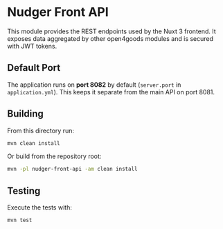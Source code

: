 # Nudger Front API

This module provides the REST endpoints used by the Nuxt 3 frontend. It exposes data aggregated by other open4goods modules and is secured with JWT tokens.

## Default Port

The application runs on **port 8082** by default (`server.port` in `application.yml`). This keeps it separate from the main API on port 8081.

## Building

From this directory run:

```bash
mvn clean install
```

Or build from the repository root:

```bash
mvn -pl nudger-front-api -am clean install
```

## Testing

Execute the tests with:

```bash
mvn test
```
